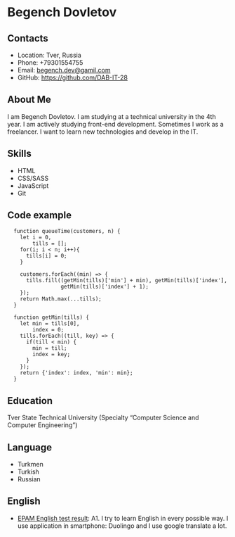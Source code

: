# Begench Dovletov

## Contacts

- Location: Tver, Russia
- Phone: +79301554755
- Email: begench.dev@gamil.com
- GitHub: https://github.com/DAB-IT-28

## About Me

I am Begench Dovletov. I am studying at a technical university in the 4th
year. I am actively studying front-end development. Sometimes I work
as a freelancer. I want to learn new technologies and develop in the
IT.

## Skills

- HTML
- CSS/SASS
- JavaScript
- Git

## Code example

      function queueTime(customers, n) {
        let i = 0,
            tills = [];
        for(i; i < n; i++){
          tills[i] = 0;
        }

        customers.forEach((min) => {
          tills.fill((getMin(tills)['min'] + min), getMin(tills)['index'],
                     getMin(tills)['index'] + 1);
        });
        return Math.max(...tills);
      }

      function getMin(tills) {
        let min = tills[0],
            index = 0;
        tills.forEach((till, key) => {
          if(till < min) {
            min = till;
            index = key;
          }
        });
        return {'index': index, 'min': min};
      }

## Education

Tver State Technical University (Specialty “Computer Science and
Computer Engineering”)

## Language

- Turkmen
- Turkish
- Russian

## English

- [EPAM English test result](https://examinator.epam.com/Main/PersonalAssignments/169341): A1. I try to learn English in every possible way. I use application in smartphone: Duolingo and I use google translate a lot.
